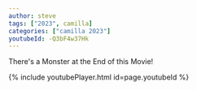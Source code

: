 ```yaml
---
author: steve
tags: ["2023", camilla]
categories: ["camilla 2023"]
youtubeId: -Q3bF4w37Hk
---
```

There's a Monster at the End of this Movie!

{% include youtubePlayer.html id=page.youtubeId %}
